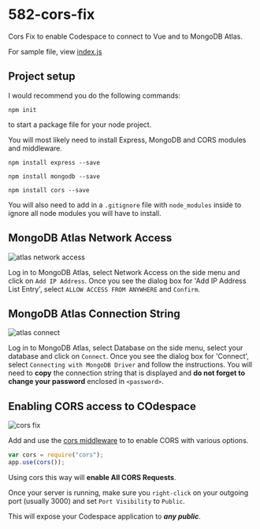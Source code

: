 # 582-cors-fix

Cors Fix to enable Codespace to connect to Vue and to MongoDB Atlas.

For sample file, view [index.js](index.js)

## Project setup

I would recommend you do the following commands:

```npm init```

to start a package file for your node project.

You will most likely need to install Express, MongoDB and CORS modules and middleware.

```npm install express --save```

```npm install mongodb --save```

```npm install cors --save```

You will also need to add in a ```.gitignore``` file with ```node_modules``` inside to ignore all node modules you will have to install.

## MongoDB Atlas Network Access

![atlas network access](assets/atlas-network-access.jpg)

Log in to MongoDB Atlas, select Network Access on the side menu and click on ```Add IP Address```. Once you see the dialog box for 'Add IP Address List Entry', select ```ALLOW ACCESS FROM ANYWHERE``` and ```Confirm```.

## MongoDB Atlas Connection String

![atlas connect](assets/atlas-connect.jpg)

Log in to MongoDB Atlas, select Database on the side menu, select your database and click on ```Connect```. Once you see the dialog box for 'Connect', select ```Connecting with MongoDB Driver``` and follow the instructions. You will need to **copy** the connection string that is displayed and **do not forget to change your password** enclosed in ```<password>```.

## Enabling CORS access to COdespace

![cors fix](assets/cors.jpg)

Add and use the [cors middleware](https://expressjs.com/en/resources/middleware/cors.html) to to enable CORS with various options.

```js
var cors = require("cors");
app.use(cors());
```

Using cors this way will  **enable All CORS Requests**.

Once your server is running, make sure you ```right-click``` on your outgoing port (usually 3000) and set ```Port Visibility``` to ```Public```.

This will expose your Codespace application to ***any public***.